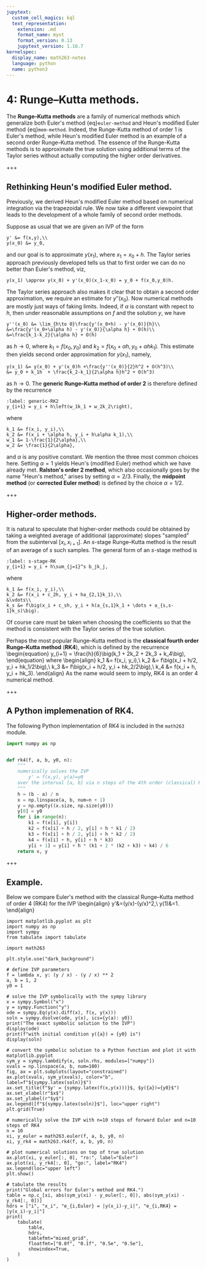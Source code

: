 ```yaml
---
jupytext:
  custom_cell_magics: kql
  text_representation:
    extension: .md
    format_name: myst
    format_version: 0.13
    jupytext_version: 1.16.7
kernelspec:
  display_name: math263-notes
  language: python
  name: python3
---
```


# 4: Runge–Kutta methods.

The **Runge–Kutta methods** are a family of numerical methods which generalize both Euler's method {eq}`euler-method` and Heun's modified Euler method {eq}`mem-method`.
Indeed, the Runge-Kutta method of order $1$ is Euler's method,
while Heun's modified Euler method is an example of a second order Runge–Kutta method.
The essence of the Runge-Kutta methods is to approximate the true solution using additional terms of the Taylor series without actually computing the higher order derivatives.

+++

## Rethinking Heun's modified Euler method.

Previously, we derived Heun's modified Euler method based on numerical integration via the trapezoidal rule.
We now take a different viewpoint that leads to the development of a whole family of second order methods.

Suppose as usual that we are given an IVP of the form
```{math}
y' &= f(x,y),\\
y(x_0) &= y_0,
```
and our goal is to approximate $y(x_1)$, where $x_1 = x_0+h$.
The Taylor series approach previously developed tells us that to first order we can do no better than Euler's method, viz,
```{math}
y(x_1) \approx y(x_0) + y'(x_0)(x_1-x_0) = y_0 + f(x_0,y_0)h.
```
The Taylor series approach also makes it clear that to obtain a second order approximation, we require an estimate for $y''(x_0)$.
Now numerical methods are mostly just ways of faking limits.
Indeed, if $\alpha$ is constant with repect to $h$, then under reasonable assumptions on $f$ and the solution $y$, we have
```{math}
y''(x_0) &= \lim_{h\to 0}\frac{y'(x_0+h) - y'(x_0)}{h}\\
&=\frac{y'(x_0+\alpha h) - y'(x_0)}{\alpha h} + O(h)\\
&=\frac{k_1-k_2}{\alpha h} + O(h)
```
as $h\to 0$, where $k_1 = f(x_0, y_0)$ and $k_2 = f(x_0+\alpha h, y_0 + \alpha hk_1)$.
This estimate then yields second order approximation for $y(x_1)$, namely,
```{math}
y(x_1) &= y(x_0) + y'(x_0)h +\frac{y''(x_0)}{2}h^2 + O(h^3)\\
&= y_0 + k_1h  + \frac{k_2-k_1}{2\alpha h}h^2 + O(h^3)
```
as $h\to 0$.
The **generic Runge–Kutta method of order 2** is therefore defined by the recurrence
```{math}
:label: generic-RK2
y_{i+1} = y_i + h\left(w_1k_1 + w_2k_2\right),
```
where
```{math}
k_1 &= f(x_i, y_i),\\
k_2 &= f(x_i + \alpha h, y_i + h\alpha k_1),\\
w_1 &= 1-\frac{1}{2\alpha},\\
w_2 &= \frac{1}{2\alpha},
```
and $\alpha$ is any positive constant.
We mention the three most common choices here.
Setting $\alpha=1$ yields Heun's (modified Euler) method which we have already met. 
**Ralston's order 2 method**, which also occasionally goes by the name "Heun's method," arises by setting $\alpha=2/3$.
Finally, the **midpoint method** (or **corrected Euler method**) is defined by the choice $\alpha=1/2$.

+++

## Higher-order methods.

It is natural to speculate that higher-order methods could be obtained by taking a weighted average of additional (approximate) slopes "sampled" from the subinterval $[x_i, x_{i+1}]$.
An $s$-stage Runge–Kutta method is the result of an average of $s$ such samples.
The general form of an $s$-stage method is
```{math}
:label: s-stage-RK
y_{i+1} = y_i + h\sum_{j=1}^s b_jk_j,
```
where
```{math}
k_1 &= f(x_i, y_i),\\
k_2 &= f(x_i + c_2h, y_i + ha_{2,1}k_1),\\
&\vdots\\
k_s &= f\big(x_i + c_sh, y_i + h(a_{s,1}k_1 + \dots + a_{s,s-1}k_s)\big).
```
Of course care must be taken when choosing the coefficients so that the method is consistent with the Taylor series of the true solution.

Perhaps the most popular Runge–Kutta method is the **classical fourth order Runge–Kutta method** (**RK4**), which is defined by the recurrence
\begin{equation}
y_{i+1} = \frac{h}{6}\big(k_1 + 2k_2 + 2k_3 + k_4\big),
\end{equation}
where
\begin{align}
k_1 &= f(x_i, y_i),\\
k_2 &= f\big(x_i + h/2, y_i + hk_1/2\big),\\
k_3 &= f\big(x_i + h/2, y_i + hk_2/2\big),\\
k_4 &= f(x_i + h, y_i + hk_3).
\end{align}
As the name would seem to imply, RK4 is an order $4$ numerical method.

+++

## A Python implemenation of RK4.

The following Python implementation of RK4 is included in the `math263` module.

``` python
import numpy as np


def rk4(f, a, b, y0, n):
    """
    numerically solves the IVP
        y' = f(x,y), y(a)=y0
    over the interval [a, b] via n steps of the 4th order (classical) Runge–Kutta method
    """
    h = (b - a) / n
    x = np.linspace(a, b, num=n + 1)
    y = np.empty((x.size, np.size(y0)))
    y[0] = y0
    for i in range(n):
        k1 = f(x[i], y[i])
        k2 = f(x[i] + h / 2, y[i] + h * k1 / 2)
        k3 = f(x[i] + h / 2, y[i] + h * k2 / 2)
        k4 = f(x[i] + h, y[i] + h * k3)
        y[i + 1] = y[i] + h * (k1 + 2 * (k2 + k3) + k4) / 6
    return x, y
```

+++

## Example.

Below we compare Euler's method with the classical Runge–Kutta method of order 4 (RK4) for the IVP 
\begin{align}
y'&=(y/x)-(y/x)^2,\\
y(1)&=1.
\end{align}

```{code-cell}
import matplotlib.pyplot as plt
import numpy as np
import sympy
from tabulate import tabulate

import math263

plt.style.use("dark_background")

# define IVP parameters
f = lambda x, y: (y / x) - (y / x) ** 2
a, b = 1, 2
y0 = 1

# solve the IVP symbolically with the sympy library
x = sympy.Symbol("x")
y = sympy.Function("y")
ode = sympy.Eq(y(x).diff(x), f(x, y(x)))
soln = sympy.dsolve(ode, y(x), ics={y(a): y0})
print("The exact symbolic solution to the IVP")
display(ode)
print(f"with initial condition y({a}) = {y0} is")
display(soln)

# convert the symbolic solution to a Python function and plot it with matplotlib.pyplot
sym_y = sympy.lambdify(x, soln.rhs, modules=["numpy"])
xvals = np.linspace(a, b, num=100)
fig, ax = plt.subplots(layout="constrained")
ax.plot(xvals, sym_y(xvals), color="b", label=f"${sympy.latex(soln)}$")
ax.set_title(f"$y' = {sympy.latex(f(x,y(x)))}$, $y({a})={y0}$")
ax.set_xlabel(r"$x$")
ax.set_ylabel(r"$y$")
ax.legend([f"${sympy.latex(soln)}$"], loc="upper right")
plt.grid(True)

# numerically solve the IVP with n=10 steps of forward Euler and n=10 steps of RK4
n = 10
xi, y_euler = math263.euler(f, a, b, y0, n)
xi, y_rk4 = math263.rk4(f, a, b, y0, n)

# plot numerical solutions on top of true solution
ax.plot(xi, y_euler[:, 0], "ro:", label="Euler")
ax.plot(xi, y_rk4[:, 0], "go:", label="RK4")
ax.legend(loc="upper left")
plt.show()

# tabulate the results
print("Global errors for Euler's method and RK4.")
table = np.c_[xi, abs(sym_y(xi) - y_euler[:, 0]), abs(sym_y(xi) - y_rk4[:, 0])]
hdrs = ["i", "x_i", "e_{i,Euler} = |y(x_i)-y_i|", "e_{i,RK4} = |y(x_i)-y_i|"]
print(
    tabulate(
        table,
        hdrs,
        tablefmt="mixed_grid",
        floatfmt=["0.0f", "0.1f", "0.5e", "0.5e"],
        showindex=True,
    )
)
```
